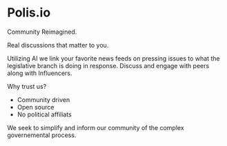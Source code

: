 # Polis.io
Community Reimagined.

Real discussions that matter to you.

Utilizing AI we link your favorite news feeds on pressing issues to what the legislative branch is doing in response. Discuss and engage with peers along with Influencers.

Why trust us?
- Community driven
- Open source
- No political affiliats

We seek to simplify and inform our community of the complex governemental process.

